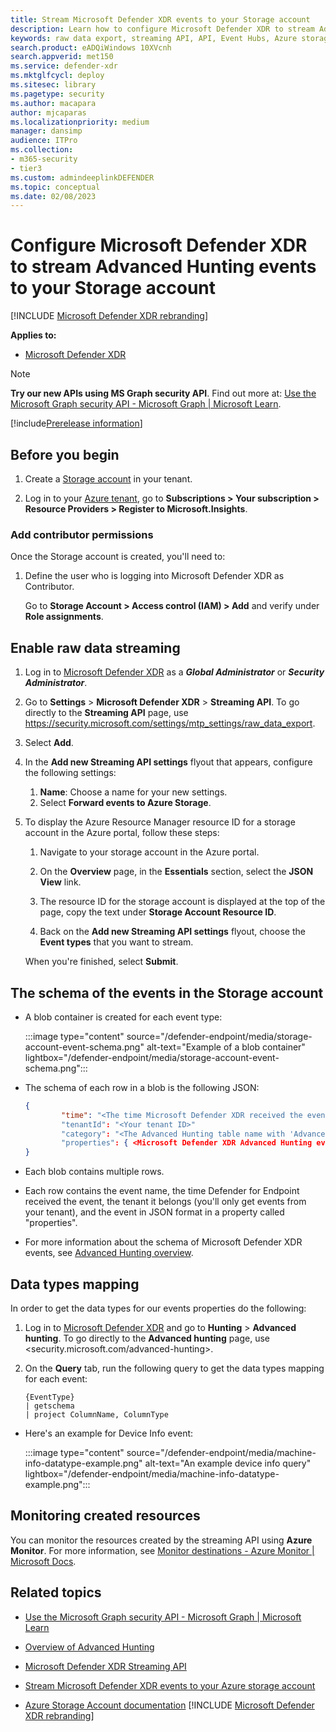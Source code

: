 ```yaml
---
title: Stream Microsoft Defender XDR events to your Storage account
description: Learn how to configure Microsoft Defender XDR to stream Advanced Hunting events to your Storage account.
keywords: raw data export, streaming API, API, Event Hubs, Azure storage, storage account, Advanced Hunting, raw data sharing
search.product: eADQiWindows 10XVcnh
search.appverid: met150
ms.service: defender-xdr
ms.mktglfcycl: deploy
ms.sitesec: library
ms.pagetype: security
ms.author: macapara
author: mjcaparas
ms.localizationpriority: medium
manager: dansimp
audience: ITPro
ms.collection: 
- m365-security
- tier3
ms.custom: admindeeplinkDEFENDER
ms.topic: conceptual
ms.date: 02/08/2023
---
```


# Configure Microsoft Defender XDR to stream Advanced Hunting events to your Storage account

[!INCLUDE [Microsoft Defender XDR rebranding](../includes/microsoft-defender.md)]

**Applies to:**
- [Microsoft Defender XDR](microsoft-365-defender.md)

> [!NOTE]
> **Try our new APIs using MS Graph security API**. Find out more at: [Use the Microsoft Graph security API - Microsoft Graph | Microsoft Learn](/graph/api/resources/security-api-overview).

[!include[Prerelease information](../includes/prerelease.md)]

## Before you begin

1. Create a [Storage account](/azure/storage/common/storage-account-overview) in your tenant.

2. Log in to your [Azure tenant](https://ms.portal.azure.com/), go to **Subscriptions > Your subscription > Resource Providers > Register to Microsoft.Insights**.

### Add contributor permissions

Once the Storage account is created, you'll need to:

1. Define the user who is logging into Microsoft Defender XDR as Contributor.

    Go to **Storage Account > Access control (IAM) > Add** and verify under **Role assignments**.

## Enable raw data streaming

1. Log in to <a href="https://go.microsoft.com/fwlink/p/?linkid=2077139" target="_blank">Microsoft Defender XDR</a> as a ***Global Administrator*** or ***Security Administrator***.

2. Go to **Settings** \> **Microsoft Defender XDR** \> **Streaming API**. To go directly to the **Streaming API** page, use <https://security.microsoft.com/settings/mtp_settings/raw_data_export>.

3. Select **Add**.

4. In the **Add new Streaming API settings** flyout that appears, configure the following settings:
   1. **Name**: Choose a name for your new settings.
   2. Select **Forward events to Azure Storage**.
4. To display the Azure Resource Manager resource ID for a storage account in the Azure portal, follow these steps:

   1. Navigate to your storage account in the Azure portal.
   2. On the **Overview** page, in the **Essentials** section, select the **JSON View** link.
   3. The resource ID for the storage account is displayed at the top of the page, copy the text under **Storage Account Resource ID**.

   4. Back on the **Add new Streaming API settings** flyout, choose the **Event types** that you want to stream.

   When you're finished, select **Submit**.

## The schema of the events in the Storage account

- A blob container is created for each event type:

  :::image type="content" source="/defender-endpoint/media/storage-account-event-schema.png" alt-text="Example of a blob container" lightbox="/defender-endpoint/media/storage-account-event-schema.png":::

- The schema of each row in a blob is the following JSON:

  ```JSON
  {
          "time": "<The time Microsoft Defender XDR received the event>"
          "tenantId": "<Your tenant ID>"
          "category": "<The Advanced Hunting table name with 'AdvancedHunting-' prefix>"
          "properties": { <Microsoft Defender XDR Advanced Hunting event as Json> }
  }
  ```

- Each blob contains multiple rows.

- Each row contains the event name, the time Defender for Endpoint received the event, the tenant it belongs (you'll only get events from your tenant), and the event in JSON format in a property called "properties".

- For more information about the schema of Microsoft Defender XDR events, see [Advanced Hunting overview](advanced-hunting-overview.md).

## Data types mapping

In order to get the data types for our events properties do the following:

1. Log in to <a href="https://go.microsoft.com/fwlink/p/?linkid=2077139" target="_blank">Microsoft Defender XDR</a> and go to **Hunting** \> **Advanced hunting**. To go directly to the **Advanced hunting** page, use <security.microsoft.com/advanced-hunting>.

2. On the **Query** tab, run the following query to get the data types mapping for each event:

   ```text
   {EventType}
   | getschema
   | project ColumnName, ColumnType
   ```

- Here's an example for Device Info event:

  :::image type="content" source="/defender-endpoint/media/machine-info-datatype-example.png" alt-text="An example device info query" lightbox="/defender-endpoint/media/machine-info-datatype-example.png":::

## Monitoring created resources

You can monitor the resources created by the streaming API using **Azure Monitor**. 
For more information, see [Monitor destinations - Azure Monitor | Microsoft Docs](/azure/azure-monitor/logs/logs-data-export?tabs=portal#monitor-destinations).

## Related topics

- [Use the Microsoft Graph security API - Microsoft Graph | Microsoft Learn](/graph/api/resources/security-api-overview)

- [Overview of Advanced Hunting](advanced-hunting-overview.md)
- [Microsoft Defender XDR Streaming API](streaming-api.md)
- [Stream Microsoft Defender XDR events to your Azure storage account](streaming-api-storage.md)
- [Azure Storage Account documentation](/azure/storage/common/storage-account-overview)
[!INCLUDE [Microsoft Defender XDR rebranding](../includes/defender-m3d-techcommunity.md)]

